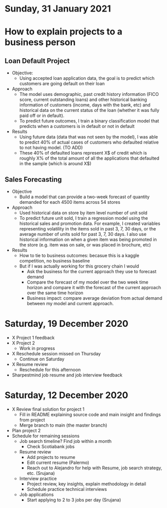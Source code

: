 # Sunday, 31 January 2021

# How to explain projects to a business person
## Loan Default Project
- Objective:
    - Using accepted loan application data, the goal is to predict which customers are going default on their loan
- Approach
    - The model uses demographic, past credit history information (FICO score, current outstanding loans) and other historical banking information of customers (income, days with the bank, etc) and historical data on the current status of the loan (whether it was fully paid off or in default).
    - To predict future outcomes, I train a binary classification model that predicts when a customers is in default or not in default
- Results
   - Using future data (data that was not seen by the model), I was able to predict 40% of actual cases of customers who defaulted relative to not having model. (TO ADD)
    - These 40% of defaulted loans represent X$ of credit which is roughly X% of the total amount of all the applications that defaulted in the sample (which is around X$)

## Sales Forecasting
- Objective
    - Build a model that can provide a two-week forecast of quantity demanded for each 4500 items across 54 stores
- Approach
    - Used historical data on store by item level number of unit sold
    - To predict future unit sold, I train a regression model using the historical sales and promotion data. For example, I created variables representing volatility in the items sold in past 3, 7, 30 days, or the average number of units sold for past 3, 7, 30 days. I also use historical information on when a given item was being promoted in the store (e.g. item was on sale, or was placed in brochure, etc)
- Results
    - How to tie to business outcomes: becasue this is a kaggle competition, no business baseline
   - But if I was actually working for this grocery chain I would
        - Ask the business for the current approach they use to forecast demand
        - Compare the forecast of my model over the two week time horizon and compare it with the forecast of the current approach over the same time horizon
        - Business impact: compare average deviation from actual demand between my model and current approach.


# Saturday, 19 December 2020
- X Project 1 feedback
- X Project 2
    - Work in progress
- X Reschedule session missed on Thursday
    - Continue on Saturday
- X Resume review
    - Reschedule for this afternoon
- Sharpestmind job resume and job interview feedback


# Saturday, 12 December 2020

- X Review final solution for project 1
    - Fill in README explaining source code and main insight and findings from project
    - Merge branch to main (the master branch)
- Plan project 2
- Schedule for remaining sessions
    - Job search timeline? Find job within a month
        - Check Scotiabank jobs
    - Resume review
        - Add projects to resume
        - Edit current resume (Palermo)
        - Reach out to Alejandro for help with Resume, job search strategy, etc. (Srujana)
    - Interview practice
        - Project review, key insights, explain methodology in detail
        - Schedule practice technical interviews
    - Job applications
        - Start applying to 2 to 3 jobs per day (Srujana)
